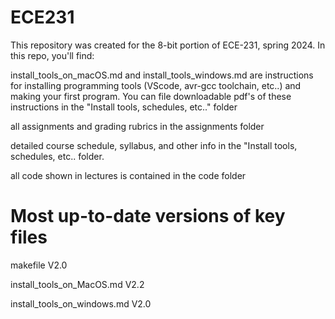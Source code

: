 # ECE231

This repository was created for the 8-bit portion of ECE-231, spring 2024. In this repo, you'll find:

install_tools_on_macOS.md and install_tools_windows.md are instructions for installing programming tools (VScode, avr-gcc toolchain, etc..) and making your first program.  You can file downloadable pdf's of these instructions in the "Install tools, schedules, etc.." folder

all assignments and grading rubrics in the assignments folder

detailed course schedule, syllabus, and other info in the "Install tools, schedules, etc.. folder.

all code shown in lectures is contained in the code folder

# **Most up-to-date versions of key files**

makefile V2.0

install_tools_on_MacOS.md V2.2

install_tools_on_windows.md V2.0
